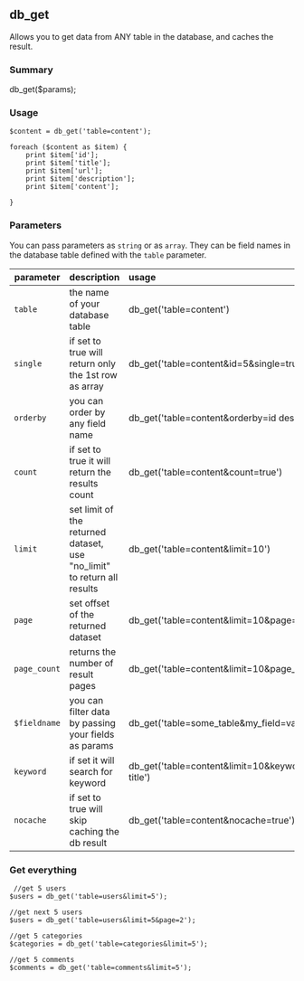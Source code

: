 ## db_get

Allows you to get data from ANY table in the database, and caches the result.

### Summary

   db_get($params);

### Usage

    $content = db_get('table=content');

    foreach ($content as $item) {
        print $item['id'];
        print $item['title'];
        print $item['url'];
        print $item['description'];
        print $item['content'];

    } 

### Parameters

You can pass parameters as `string` or as `array`. They can be field names in the database table defined with the `table` parameter.

| parameter            | description        |   usage        |
| -------------  |:-------------|:-------------|
| `table`            |  the name of your database table	 |  db_get('table=content') |
| `single`            |  if set to true will return only the 1st row as array	 | db_get('table=content&id=5&single=true') |
| `orderby`            | you can order by any field name		 |  db_get('table=content&orderby=id desc') |
| `count`            | if set to true it will return the results count		 |  db_get('table=content&count=true') |
| `limit`            | set limit of the returned dataset, use "no_limit" to return all results			 |  db_get('table=content&limit=10') |
| `page`            | set offset of the returned dataset				 |  db_get('table=content&limit=10&page=2') |
| `page_count`            | returns the number of result pages				 |  db_get('table=content&limit=10&page_count=true') |
| `$fieldname`            | you can filter data by passing your fields as params	|  db_get('table=some_table&my_field=value') |
| `keyword`            | if set it will search for keyword		| db_get('table=content&limit=10&keyword=my title') |
| `nocache`            |  if set to true will skip caching the db result		| db_get('table=content&nocache=true') |



 
### Get everything

     //get 5 users
    $users = db_get('table=users&limit=5');

    //get next 5 users
    $users = db_get('table=users&limit=5&page=2');

    //get 5 categories
    $categories = db_get('table=categories&limit=5');

    //get 5 comments
    $comments = db_get('table=comments&limit=5');

 